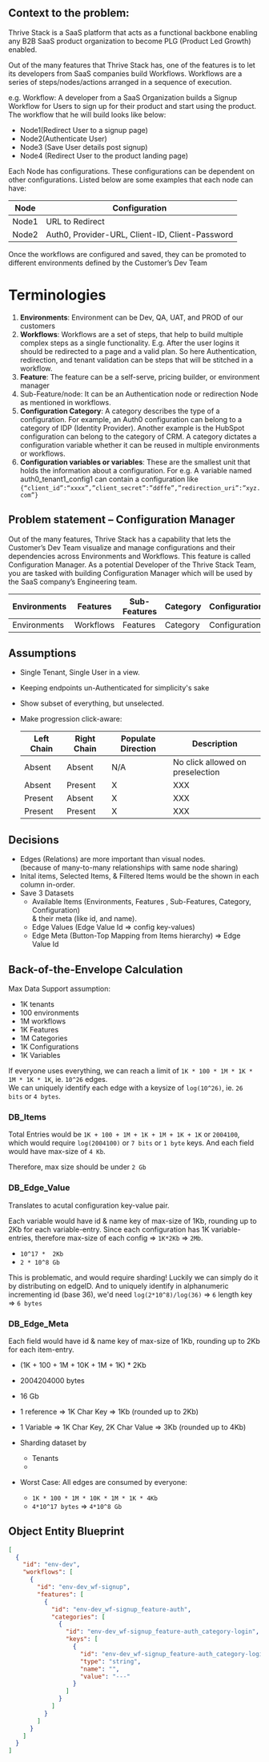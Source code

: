 ## Context to the problem:

Thrive Stack is a SaaS platform that acts as a functional backbone enabling any B2B SaaS product
organization to become PLG (Product Led Growth) enabled.

Out of the many features that Thrive Stack has, one of the features is to let its developers from SaaS
companies build Workflows. Workflows are a series of steps/nodes/actions arranged in a sequence
of execution.

e.g. Workflow: A developer from a SaaS Organization builds a Signup Workflow for Users to sign up
for their product and start using the product. The workflow that he will build looks like below:

- Node1(Redirect User to a signup page)
- Node2(Authenticate User)
- Node3 (Save User details post signup)
- Node4 (Redirect User to the product landing page)

Each Node has configurations. These configurations can be dependent on other configurations. Listed below are some examples that each node can have:

| Node  | Configuration                                   |
| ----- | ----------------------------------------------- |
| Node1 | URL to Redirect                                 |
| Node2 | Auth0, Provider-URL, Client-ID, Client-Password |

Once the workflows are configured and saved, they can be promoted to different environments
defined by the Customer’s Dev Team

# Terminologies

1. **Environments**: Environment can be Dev, QA, UAT, and PROD of our customers
2. **Workflows**: Workflows are a set of steps, that help to build multiple complex steps as a
   single functionality. E.g. After the user logins it should be redirected to a page and a valid
   plan. So here Authentication, redirection, and tenant validation can be steps that will be
   stitched in a workflow.
3. **Feature**: The feature can be a self-serve, pricing builder, or environment manager
4. Sub-Feature/node: It can be an Authentication node or redirection Node as mentioned in
   workflows.
5. **Configuration Category**: A category describes the type of a configuration. For example, an
   Auth0 configuration can belong to a category of IDP (Identity Provider). Another example is
   the HubSpot configuration can belong to the category of CRM. A category dictates a
   configuration variable whether it can be reused in multiple environments or workflows.
6. **Configuration variables or variables**: These are the smallest unit that holds the information
   about a configuration. For e.g. A variable named auth0_tenant1_config1 can contain a
   configuration like `{“client_id”:“xxxx”,”client_secret”:”ddffe”,”redirection_uri”:”xyz.com”}`

## Problem statement – Configuration Manager

Out of the many features, Thrive Stack has a capability that lets the Customer’s Dev Team visualize
and manage configurations and their dependencies across Environments and Workflows. This feature
is called Configuration Manager.
As a potential Developer of the Thrive Stack Team, you are tasked with building Configuration
Manager which will be used by the SaaS company’s Engineering team.

| Environments | Features  | Sub-Features | Category | Configuration |
| ------------ | --------- | ------------ | -------- | ------------- |
| Environments | Workflows | Features     | Category | Configuration |

## Assumptions

- Single Tenant, Single User in a view.
- Keeping endpoints un-Authenticated for simplicity's sake
- Show subset of everything, but unselected.
- Make progression click-aware:

  | Left Chain | Right Chain | Populate Direction | Description                      |
  | ---------- | ----------- | ------------------ | -------------------------------- |
  | Absent     | Absent      | N/A                | No click allowed on preselection |
  | Absent     | Present     | X                  | XXX                              |
  | Present    | Absent      | X                  | XXX                              |
  | Present    | Present     | X                  | XXX                              |

## Decisions

- Edges (Relations) are more important than visual nodes.\
  (because of many-to-many relationships with same node sharing)
- Inital items, Selected Items, & Filtered Items would be the shown in each column in-order.
- Save 3 Datasets
  - Available Items (Environments, Features , Sub-Features, Category, Configuration)\
    & their meta (like id, and name).
  - Edge Values (Edge Value Id => config key-values)
  - Edge Meta (Button-Top Mapping from Items hierarchy) => Edge Value Id

## Back-of-the-Envelope Calculation

Max Data Support assumption:

- 1K tenants
- 100 environments
- 1M workflows
- 1K Features
- 1M Categories
- 1K Configurations
- 1K Variables

If everyone uses everything, we can reach a limit of `1K * 100 * 1M * 1K * 1M * 1K * 1K`, ie. `10^26` edges.\
We can uniquely identify each edge with a keysize of `log(10^26)`, ie. `26 bits` or `4 bytes`.

### DB_Items

Total Entries would be `1K + 100 + 1M + 1K + 1M + 1K + 1K` or `2004100`, which would require `log(2004100)` or `7 bits` or `1 byte` keys. And each field would have max-size of `4 Kb`.

Therefore, max size should be under `2 Gb`

### DB_Edge_Value

Translates to acutal configuration key-value pair.

Each variable would have id & name key of max-size of 1Kb, rounding up to 2Kb for each variable-entry. Since each configuration has 1K variable-entries, therefore max-size of each config => `1K*2Kb` => `2Mb`.

- `10^17 *  2Kb`
- `2 * 10^8 Gb`

This is problematic, and would require sharding! Luckily we can simply do it by distributing on edgeID. And to uniquely identify in alphanumeric incrementing id (base 36), we'd need `log(2*10^8)/log(36)` => `6` length key => `6 bytes`

### DB_Edge_Meta

Each field would have id & name key of max-size of 1Kb, rounding up to 2Kb for each item-entry.

- (1K + 100 + 1M + 10K + 1M + 1K) \* 2Kb
- 2004204000 bytes
- 16 Gb

- 1 reference => 1K Char Key => 1Kb (rounded up to 2Kb)
- 1 Variable => 1K Char Key, 2K Char Value => 3Kb (rounded up to 4Kb)
- Sharding dataset by
  - Tenants
  -
- Worst Case: All edges are consumed by everyone:
  - `1K * 100 * 1M * 10K * 1M * 1K * 4Kb`
  - `4*10^17 bytes` => `4*10^8 Gb`

## Object Entity Blueprint

```json
[
  {
    "id": "env-dev",
    "workflows": [
      {
        "id": "env-dev_wf-signup",
        "features": [
          {
            "id": "env-dev_wf-signup_feature-auth",
            "categories": [
              {
                "id": "env-dev_wf-signup_feature-auth_category-login",
                "keys": [
                  {
                    "id": "env-dev_wf-signup_feature-auth_category-login_key-username",
                    "type": "string",
                    "name": "",
                    "value": "---"
                  }
                ]
              }
            ]
          }
        ]
      }
    ]
  }
]
```
